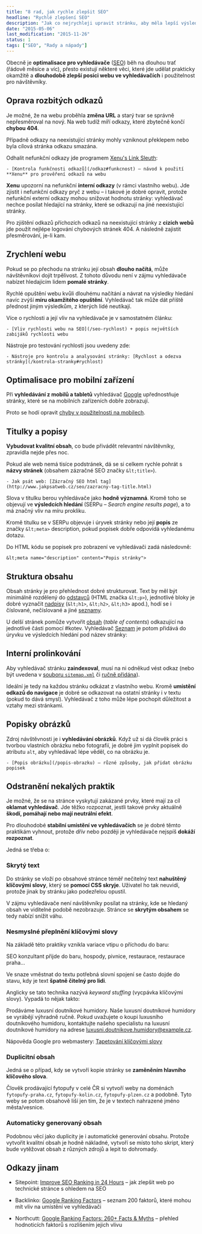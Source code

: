 ```yaml
---
title: "8 rad, jak rychle zlepšit SEO"
headline: "Rychlé zlepšení SEO"
description: "Jak co nejrychleji upravit stránku, aby měla lepší výsledky ve vyhledávání."
date: "2015-05-06"
last_modification: "2015-11-26"
status: 1
tags: ["SEO", "Rady a nápady"]
---
```


Obecně je **optimalisace pro vyhledávače** ([SEO](/seo)) běh na dlouhou trať (řádově měsíce a víc), přesto existují některé věci, které jde udělat prakticky okamžitě a **dlouhodobě zlepší posici webu ve vyhledávačích** i použitelnost pro návštěvníky.

## Oprava rozbitých odkazů

Je možné, že na webu proběhla **změna URL** a starý tvar se správně nepřesměroval na nový. Na web tudíž míří odkazy, které zbytečně končí **chybou 404**.

Případně odkazy na neexistující stránky mohly vzniknout překlepem nebo byla cílová stránka odkazu smazána.

Odhalit nefunkční odkazy jde programem [Xenu's Link Sleuth](http://home.snafu.de/tilman/xenulink.html):

    - [Kontrola funkčnosti odkazů](/odkaz#funkcnost) – návod k použití **Xenu** pro prověření odkazů na webu

**Xenu** upozorní na nefunkční **interní odkazy** (v rámci vlastního webu). Jde zjistit i nefunkční odkazy pryč z webu – i takové je dobré opravit, protože nefunkční externí odkazy mohou snižovat hodnotu stránky: vyhledávač nechce posílat hledající na stránky, které se odkazují na jiné neexistující stránky.

Pro zjištění odkazů příchozích odkazů na neexistující stránky z **cizích webů**  jde použít nejlépe logování chybových stránek 404. A následně zajistit přesměrování, je-li kam.

## Zrychlení webu

Pokud se po přechodu na stránku její obsah **dlouho načítá**, může návštěvníkovi dojít trpělivost. Z tohoto důvodu není v zájmu vyhledávače nabízet hledajícím lidem **pomalé stránky**.

Rychlé opuštění webu kvůli dlouhému načítání a návrat na výsledky hledání navíc zvýší **míru okamžitého opuštění**. Vyhledávač tak může dát příště přednost jiným výsledkům, z kterých lidé neutíkají.

Více o rychlosti a její vliv na vyhledávače je v samostatném článku:

    - [Vliv rychlosti webu na SEO](/seo-rychlost) + popis největších zabijáků rychlosti webu

Nástroje pro testování rychlosti jsou uvedeny zde: 

    - Nástroje pro kontrolu a analysování stránky: [Rychlost a odezva stránky](/kontrola-stranky#rychlost)

## Optimalisace pro mobilní zařízení

Při **vyhledávání z mobilů a tabletů** vyhledávač [Google](/google) upřednostňuje stránky, které se na mobilních zařízeních dobře zobrazují.

Proto se hodí opravit [chyby v použitelnosti na mobilech](/oprava-chyb-pouzitelnosti).

## Titulky a popisy

**Vybudovat kvalitní obsah**, co bude přivádět relevantní návštěvníky, zpravidla nejde přes noc.

Pokud ale web nemá tisíce podstránek, dá se si celkem rychle pohrát s **názvy stránek** (obsahem zázračné SEO značky `&lt;title>`).

    - Jak psát web: [Zázračný SEO html tag](http://www.jakpsatweb.cz/seo/zazracny-tag-title.html)

Slova v titulku berou vyhledávače jako **hodně významná**. Kromě toho se objevují ve **výsledcích hledání** (SERPu – *Search engine results page*), a to má značný vliv na míru prokliku.

Kromě titulku se v SERPu objevuje i úryvek stránky nebo její **popis** ze značky `&lt;meta>` description, pokud popisek dobře odpovídá vyhledanému dotazu.

Do HTML kódu se popisek pro zobrazení ve vyhledávači zadá následovně:

```
&lt;meta name="description" content="Popis stránky">
```

## Struktura obsahu

Obsah stránky je pro přehlednost dobré strukturovat. Text by měl být minimálně rozdělený do [odstavců](/odstavec) (HTML značka `&lt;p>`), jednotlivé bloky je dobré vyznačit [nadpisy](/nadpisy) (`&lt;h1>`, `&lt;h2>`, `&lt;h3>` apod.), hodí se i číslované, nečíslované a jiné [seznamy](/seznamy).

U delší stránek pomůže vytvořit [obsah](/toc) (*table of contents*) odkazující na jednotlivé části pomocí #kotev. Vyhledávač [Seznam](/seznam) je potom přidává do úryvku ve výsledcích hledání pod název stránky:

## Interní prolinkování

Aby vyhledávač stránku **zaindexoval**, musí na ni odněkud vést odkaz (nebo být uvedena v [souboru `sitemap.xml`](/sitemap) či [ručně přidána](/pridat-url)).

Ideální je tedy na každou stránku odkázat z vlastního webu. Kromě **umístění odkazů do navigace** je dobré se odkazovat na ostatní stránky i v textu (pokud to dává smysl). Vyhledávač z toho může lépe pochopit důležitost a vztahy mezi stránkami.

## Popisky obrázků

Zdroj návštěvnosti je i **vyhledávání obrázků**. Když už si dá člověk práci s tvorbou vlastních obrázku nebo fotografií, je dobré jim vyplnit popisek do atributu `alt`, aby vyhledávač lépe věděl, co na obrázku je.

    - [Popis obrázku](/popis-obrazku) – různé způsoby, jak přidat obrázku popisek

## Odstranění nekalých praktik

Je možné, že se na stránce vyskytují zakázané prvky, které mají za cíl **oklamat vyhledávač**. Jde těžko rozpoznat, jestli takové prvky aktuálně **škodí, pomáhají nebo mají neutrální efekt**.

Pro dlouhodobé **stabilní umístění ve vyhledávačích** se je dobré těmto praktikám vyhnout, protože dřív nebo později je vyhledávače nejspíš **dokáží rozpoznat**.

Jedná se třeba o:

### Skrytý text

Do stránky se vloží po obsahové stránce téměř nečitelný text **nahuštěný klíčovými slovy**, který se **pomocí CSS skryje**. Uživatel ho tak neuvidí, protože jinak by stránku jako podezřelou opustil.

V zájmu vyhledávače není návštěvníky posílat na stránky, kde se hledaný obsah ve viditelné podobě nezobrazuje. Stránce se **skrytým obsahem** se tedy nabízí snížit váhu.

### Nesmyslné přeplnění klíčovými slovy

Na základě této praktiky vznikla variace vtipu o příchodu do baru:

  SEO konzultant přijde do baru, hospody, pivnice, restaurace, restaurace praha…

Ve snaze vměstnat do textu potřebná slovní spojení se často dojde do stavu, kdy je text **špatně čitelný pro lidi**.

Anglicky se tato technika nazývá *keyword stuffing* (vycpávka klíčovými slovy). Vypadá to nějak takto:

  Prodáváme luxusní doutníkové humidory. Naše luxusní doutníkové humidory se vyrábějí výhradně ručně. Pokud uvažujete o koupi luxusního doutníkového humidoru, kontaktujte našeho specialistu na luxusní doutníkové humidory na adrese luxusni.doutnikove.humidory@example.cz.

  Nápověda Google pro webmastery: [Tapetování klíčovými slovy](https://support.google.com/webmasters/answer/66358?hl=cs)

### Duplicitní obsah

Jedná se o případ, kdy se vytvoří kopie stránky se **zaměněním hlavního klíčového slova**.

Člověk prodávající fytopufy v celé ČR si vytvoří weby na doménách `fytopufy-praha.cz`, `fytopufy-kolin.cz`, `fytopufy-plzen.cz` a podobně. Tyto weby se potom obsahově liší jen tím, že je v textech nahrazené jméno města/vesnice.

### Automaticky generovaný obsah

Podobnou věcí jako duplicity je i automatické generování obsahu. Protože vytvořit kvalitní obsah je hodně nákladné, vytvoří se místo toho skript, který bude vytěžovat obsah z různých zdrojů a lepit to dohromady.

## Odkazy jinam

  - Sitepoint: [Improve SEO Ranking in 24 Hours](http://www.sitepoint.com/improve-seo-ranking/) – jak zlepšit web po technické stránce s ohledem na SEO

  - Backlinko: [Google Ranking Factors](http://backlinko.com/google-ranking-factors) – seznam 200 faktorů, které mohou mít vliv na umístění ve vyhledávači

  - Northcutt: [Google Ranking Factors: 260+ Facts &amp; Myths](https://northcutt.com/wr/google-ranking-factors/) – přehled hodnoticích faktorů s rozlišením jejich vlivu
